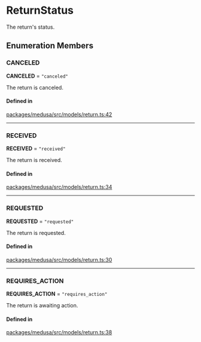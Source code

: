 # ReturnStatus

The return's status.

## Enumeration Members

### CANCELED

 **CANCELED** = ``"canceled"``

The return is canceled.

#### Defined in

[packages/medusa/src/models/return.ts:42](https://github.com/medusajs/medusa/blob/e39010127/packages/medusa/src/models/return.ts#L42)

___

### RECEIVED

 **RECEIVED** = ``"received"``

The return is received.

#### Defined in

[packages/medusa/src/models/return.ts:34](https://github.com/medusajs/medusa/blob/e39010127/packages/medusa/src/models/return.ts#L34)

___

### REQUESTED

 **REQUESTED** = ``"requested"``

The return is requested.

#### Defined in

[packages/medusa/src/models/return.ts:30](https://github.com/medusajs/medusa/blob/e39010127/packages/medusa/src/models/return.ts#L30)

___

### REQUIRES\_ACTION

 **REQUIRES\_ACTION** = ``"requires_action"``

The return is awaiting action.

#### Defined in

[packages/medusa/src/models/return.ts:38](https://github.com/medusajs/medusa/blob/e39010127/packages/medusa/src/models/return.ts#L38)
